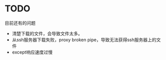TODO
========

目前还有的问题

* 清楚下载的文件，会导致文件太多。
* 从ssh服务器下载失败，proxy broken pipe，导致无法获得ssh服务器上的文件
* except响应速度过慢

